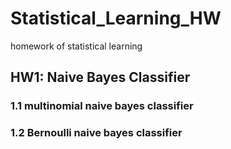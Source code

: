 # Statistical_Learning_HW
homework of statistical learning
## HW1: Naive Bayes Classifier
### 1.1 multinomial naive bayes classifier
### 1.2 Bernoulli naive bayes classifier

